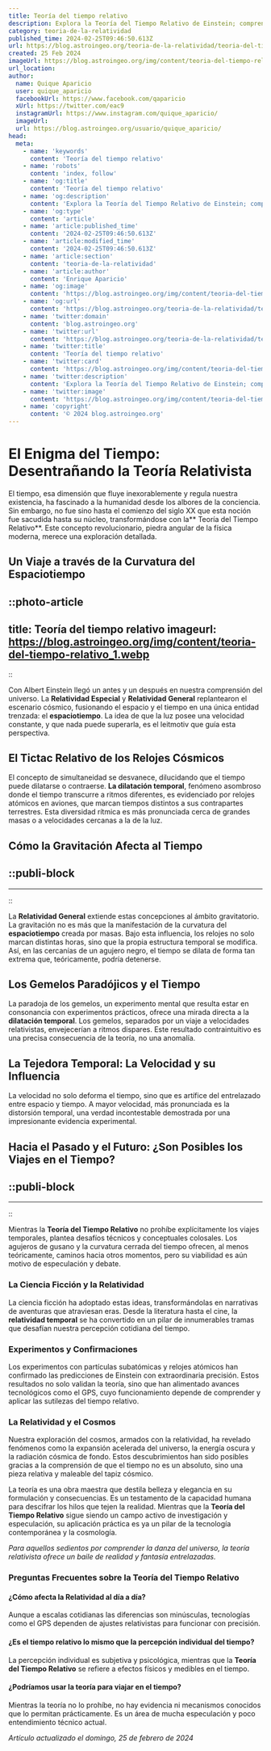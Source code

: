 ```yaml
---
title: Teoría del tiempo relativo
description: Explora la Teoría del Tiempo Relativo de Einstein; comprende cómo la gravedad y la velocidad afectan el tiempo y el espacio.
category: teoria-de-la-relatividad
published_time: 2024-02-25T09:46:50.613Z
url: https://blog.astroingeo.org/teoria-de-la-relatividad/teoria-del-tiempo-relativo
created: 25 Feb 2024
imageUrl: https://blog.astroingeo.org/img/content/teoria-del-tiempo-relativo_1.webp
url_location:
author:
  name: Quique Aparicio
  user: quique_aparicio
  facebookUrl: https://www.facebook.com/qaparicio
  xUrl: https://twitter.com/eac9
  instagramUrl: https://www.instagram.com/quique_aparicio/
  imageUrl: 
  url: https://blog.astroingeo.org/usuario/quique_aparicio/
head:
  meta:
    - name: 'keywords'
      content: 'Teoría del tiempo relativo'
    - name: 'robots'
      content: 'index, follow'
    - name: 'og:title'
      content: 'Teoría del tiempo relativo'
    - name: 'og:description'
      content: 'Explora la Teoría del Tiempo Relativo de Einstein; comprende cómo la gravedad y la velocidad afectan el tiempo y el espacio.'
    - name: 'og:type'
      content: 'article'
    - name: 'article:published_time'
      content: '2024-02-25T09:46:50.613Z'
    - name: 'article:modified_time'
      content: '2024-02-25T09:46:50.613Z'
    - name: 'article:section'
      content: 'teoria-de-la-relatividad'
    - name: 'article:author'
      content: 'Enrique Aparicio'
    - name: 'og:image'
      content: 'https://blog.astroingeo.org/img/content/teoria-del-tiempo-relativo_1.webp'
    - name: 'og:url'
      content: 'https://blog.astroingeo.org/teoria-de-la-relatividad/teoria-del-tiempo-relativo'
    - name: 'twitter:domain'
      content: 'blog.astroingeo.org'
    - name: 'twitter:url'
      content: 'https://blog.astroingeo.org/teoria-de-la-relatividad/teoria-del-tiempo-relativo'
    - name: 'twitter:title'
      content: 'Teoría del tiempo relativo'
    - name: 'twitter:card'
      content: 'https://blog.astroingeo.org/img/content/teoria-del-tiempo-relativo_1.webp'
    - name: 'twitter:description'
      content: 'Explora la Teoría del Tiempo Relativo de Einstein; comprende cómo la gravedad y la velocidad afectan el tiempo y el espacio.'
    - name: 'twitter:image'
      content: 'https://blog.astroingeo.org/img/content/teoria-del-tiempo-relativo_1.webp'
    - name: 'copyright'
      content: '© 2024 blog.astroingeo.org'
---
```

# El Enigma del Tiempo: Desentrañando la Teoría Relativista

El tiempo, esa dimensión que fluye inexorablemente y regula nuestra existencia, ha fascinado a la humanidad desde los albores de la conciencia. Sin embargo, no fue sino hasta el comienzo del siglo XX que esta noción fue sacudida hasta su núcleo, transformándose con la** Teoría del Tiempo Relativo**. Este concepto revolucionario, piedra angular de la física moderna, merece una exploración detallada.

## Un Viaje a través de la Curvatura del Espaciotiempo


::photo-article
---
title: Teoría del tiempo relativo
imageurl: https://blog.astroingeo.org/img/content/teoria-del-tiempo-relativo_1.webp
---
::


Con Albert Einstein llegó un antes y un después en nuestra comprensión del universo. La **Relatividad Especial** y **Relatividad General** replantearon el escenario cósmico, fusionando el espacio y el tiempo en una única entidad trenzada: el **espaciotiempo**. La idea de que la luz posee una velocidad constante, y que nada puede superarla, es el leitmotiv que guía esta perspectiva.

## El Tictac Relativo de los Relojes Cósmicos

El concepto de simultaneidad se desvanece, dilucidando que el tiempo puede dilatarse o contraerse. **La dilatación temporal**, fenómeno asombroso donde el tiempo transcurre a ritmos diferentes, es evidenciado por relojes atómicos en aviones, que marcan tiempos distintos a sus contrapartes terrestres. Esta diversidad rítmica es más pronunciada cerca de grandes masas o a velocidades cercanas a la de la luz.

## Cómo la Gravitación Afecta al Tiempo


  ::publi-block
  ---
  ---
  ::
  
  
La **Relatividad General** extiende estas concepciones al ámbito gravitatorio. La gravitación no es más que la manifestación de la curvatura del **espaciotiempo** creada por masas. Bajo esta influencia, los relojes no solo marcan distintas horas, sino que la propia estructura temporal se modifica. Así, en las cercanías de un agujero negro, el tiempo se dilata de forma tan extrema que, teóricamente, podría detenerse.

## Los Gemelos Paradójicos y el Tiempo

La paradoja de los gemelos, un experimento mental que resulta estar en consonancia con experimentos prácticos, ofrece una mirada directa a la **dilatación temporal**. Los gemelos, separados por un viaje a velocidades relativistas, envejecerían a ritmos dispares. Este resultado contraintuitivo es una precisa consecuencia de la teoría, no una anomalía.

## La Tejedora Temporal: La Velocidad y su Influencia

La velocidad no solo deforma el tiempo, sino que es artífice del entrelazado entre espacio y tiempo. A mayor velocidad, más pronunciada es la distorsión temporal, una verdad incontestable demostrada por una impresionante evidencia experimental.

## Hacia el Pasado y el Futuro: ¿Son Posibles los Viajes en el Tiempo?


  ::publi-block
  ---
  ---
  ::
  
  
Mientras la **Teoría del Tiempo Relativo** no prohíbe explícitamente los viajes temporales, plantea desafíos técnicos y conceptuales colosales. Los agujeros de gusano y la curvatura cerrada del tiempo ofrecen, al menos teóricamente, caminos hacia otros momentos, pero su viabilidad es aún motivo de especulación y debate.

### La Ciencia Ficción y la Relatividad

La ciencia ficción ha adoptado estas ideas, transformándolas en narrativas de aventuras que atraviesan eras. Desde la literatura hasta el cine, la **relatividad temporal** se ha convertido en un pilar de innumerables tramas que desafían nuestra percepción cotidiana del tiempo.

### Experimentos y Confirmaciones

Los experimentos con partículas subatómicas y relojes atómicos han confirmado las predicciones de Einstein con extraordinaria precisión. Estos resultados no solo validan la teoría, sino que han alimentado avances tecnológicos como el GPS, cuyo funcionamiento depende de comprender y aplicar las sutilezas del tiempo relativo.

### La Relatividad y el Cosmos

Nuestra exploración del cosmos, armados con la relatividad, ha revelado fenómenos como la expansión acelerada del universo, la energía oscura y la radiación cósmica de fondo. Estos descubrimientos han sido posibles gracias a la comprensión de que el tiempo no es un absoluto, sino una pieza relativa y maleable del tapiz cósmico.

La teoría es una obra maestra que destila belleza y elegancia en su formulación y consecuencias. Es un testamento de la capacidad humana para descifrar los hilos que tejen la realidad. Mientras que la **Teoría del Tiempo Relativo** sigue siendo un campo activo de investigación y especulación, su aplicación práctica es ya un pilar de la tecnología contemporánea y la cosmología.

*Para aquellos sedientos por comprender la danza del universo, la teoría relativista ofrece un baile de realidad y fantasía entrelazadas.*

### Preguntas Frecuentes sobre la Teoría del Tiempo Relativo

#### ¿Cómo afecta la Relatividad al día a día?

Aunque a escalas cotidianas las diferencias son minúsculas, tecnologías como el GPS dependen de ajustes relativistas para funcionar con precisión.

#### ¿Es el tiempo relativo lo mismo que la percepción individual del tiempo?

La percepción individual es subjetiva y psicológica, mientras que la **Teoría del Tiempo Relativo** se refiere a efectos físicos y medibles en el tiempo.

#### ¿Podríamos usar la teoría para viajar en el tiempo?

Mientras la teoría no lo prohíbe, no hay evidencia ni mecanismos conocidos que lo permitan prácticamente. Es un área de mucha especulación y poco entendimiento técnico actual.

_Artículo actualizado el domingo, 25 de febrero de 2024_